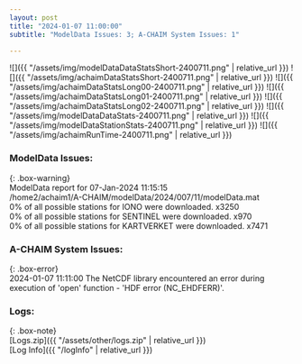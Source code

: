 ```yaml
---
layout: post
title: "2024-01-07 11:00:00"
subtitle: "ModelData Issues: 3; A-CHAIM System Issues: 1"

---
```


![]({{ "/assets/img/modelDataDataStatsShort-2400711.png" | relative_url }})
![]({{ "/assets/img/achaimDataStatsShort-2400711.png" | relative_url }})
![]({{ "/assets/img/achaimDataStatsLong00-2400711.png" | relative_url }})
![]({{ "/assets/img/achaimDataStatsLong01-2400711.png" | relative_url }})
![]({{ "/assets/img/achaimDataStatsLong02-2400711.png" | relative_url }})
![]({{ "/assets/img/modelDataDataStats-2400711.png" | relative_url }})
![]({{ "/assets/img/modelDataStationStats-2400711.png" | relative_url }})
![]({{ "/assets/img/achaimRunTime-2400711.png" | relative_url }})


### ModelData Issues:  
  
{: .box-warning}  
 ModelData report for 07-Jan-2024 11:15:15   
 /home2/achaim1/A-CHAIM/modelData/2024/007/11/modelData.mat   
 0% of all possible stations for IONO were downloaded. x3250   
 0% of all possible stations for SENTINEL were downloaded. x970   
 0% of all possible stations for KARTVERKET were downloaded. x7471   
  
### A-CHAIM System Issues:  
  
{: .box-error}  
2024-01-07 11:11:00 The NetCDF library encountered an error during execution of 'open' function - 'HDF error (NC_EHDFERR)'.  

### Logs:  
  
{: .box-note}  
[Logs.zip]({{ "/assets/other/logs.zip" | relative_url }})  
[Log Info]({{ "/logInfo" | relative_url }})  
